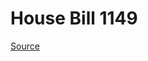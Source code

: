 # House Bill 1149

[Source](http://lawfilesext.leg.wa.gov/biennium/2023-24/Pdf/Bills/House%20Bills/1149.pdf)